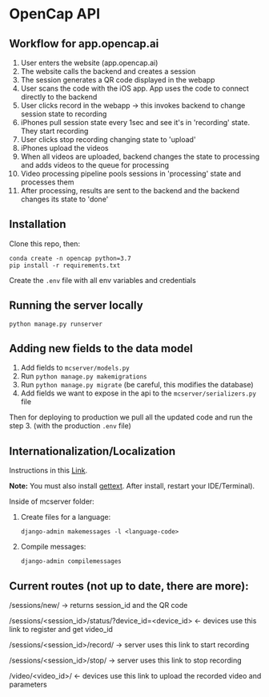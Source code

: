 # OpenCap API 
## Workflow for app.opencap.ai
1. User enters the website (app.opencap.ai)
2. The website calls the backend and creates a session
3. The session generates a QR code displayed in the webapp
4. User scans the code with the iOS app. App uses the code to connect directly to the backend
5. User clicks record in the webapp -> this invokes backend to change session state to recording
6. iPhones pull session state every 1sec and see it's in 'recording' state. They start recording
7. User clicks stop recording changing state to 'upload'
8. iPhones upload the videos
9. When all videos are uploaded, backend changes the state to processing and adds videos to the queue for processing
10. Video processing pipeline pools sessions in 'processing' state and processes them
11. After processing, results are sent to the backend and the backend changes its state to 'done'

## Installation

Clone this repo, then:
```
conda create -n opencap python=3.7 
pip install -r requirements.txt
```
Create the `.env` file with all env variables and credentials

## Running the server locally 

```
python manage.py runserver
```

## Adding new fields to the data model

1. Add fields to `mcserver/models.py`
2. Run `python manage.py makemigrations`
3. Run `python manage.py migrate` (be careful, this modifies the database)
4. Add fields we want to expose in the api to the `mcserver/serializers.py` file 

Then for deploying to production we pull all the updated code and run the step 3. (with the production `.env` file)

## Internationalization/Localization

Instructions in this [Link](https://docs.djangoproject.com/en/4.2/topics/i18n/translation/).

**Note:** You must also install [gettext](https://www.gnu.org/software/gettext/). After install, restart your IDE/Terminal).

Inside of mcserver folder:

1. Create files for a language:

   `django-admin makemessages -l <language-code>`

2. Compile messages:

   `django-admin compilemessages`


## Current routes (not up to date, there are more):

/sessions/new/ -> returns session_id and the QR code

/sessions/<session_id>/status/?device_id=<device_id> <- devices use this link to register and get video_id

/sessions/<session_id>/record/ -> server uses this link to start recording

/sessions/<session_id>/stop/ -> server uses this link to stop recording
 
/video/<video_id>/ <- devices use this link to upload the recorded video and parameters  
